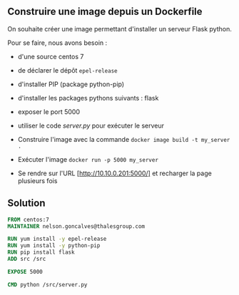 ## Construire une image depuis un Dockerfile

On souhaite créer une image permettant d'installer un serveur Flask python.

Pour se faire, nous avons besoin :

* d'une source centos 7
* de déclarer le dépôt `epel-release`
* d'installer PIP (package python-pip)
* d'installer les packages pythons suivants : flask
* exposer le port 5000
* utiliser le code *server.py* pour exécuter le serveur

* Construire l'image avec la commande `docker image build -t my_server .`
* Exécuter l'image `docker run -p 5000 my_server`
* Se rendre sur l'URL [http://10.10.0.201:5000/] et recharger la page plusieurs fois

## Solution

```Dockerfile
FROM centos:7
MAINTAINER nelson.goncalves@thalesgroup.com

RUN yum install -y epel-release
RUN yum install -y python-pip
RUN pip install flask
ADD src /src

EXPOSE 5000

CMD python /src/server.py
```
